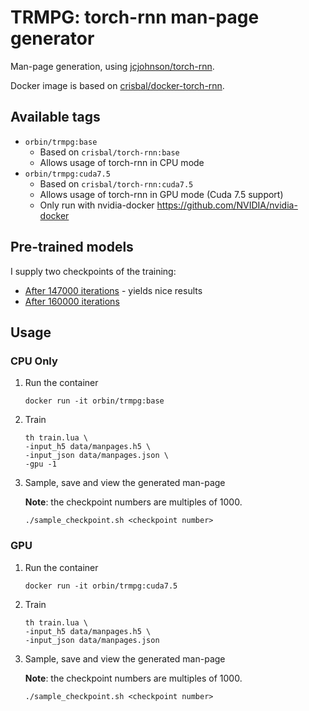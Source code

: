 # TRMPG: torch-rnn man-page generator
Man-page generation, using [jcjohnson/torch-rnn](https://github.com/jcjohnson/torch-rnn).

Docker image is based on [crisbal/docker-torch-rnn](https://github.com/crisbal/docker-torch-rnn).

## Available tags
* `orbin/trmpg:base`
    * Based on `crisbal/torch-rnn:base`
    * Allows usage of torch-rnn in CPU mode
* `orbin/trmpg:cuda7.5`
    * Based on `crisbal/torch-rnn:cuda7.5`
    * Allows usage of torch-rnn in GPU mode (Cuda 7.5 support)
    * Only run with nvidia-docker https://github.com/NVIDIA/nvidia-docker

## Pre-trained models
I supply two checkpoints of the training:
* [After 147000 iterations](checkpoints/checkpoint_147000.t7) - yields nice results
* [After 160000 iterations](checkpoints/checkpoint_160000.t7)

## Usage
### CPU Only
1. Run the container

    ```docker run -it orbin/trmpg:base```

2. Train 

    ```
    th train.lua \
    -input_h5 data/manpages.h5 \
    -input_json data/manpages.json \
    -gpu -1
    ```

4. Sample, save and view the generated man-page

    __Note__: the checkpoint numbers are multiples of 1000.
    
    ```./sample_checkpoint.sh <checkpoint number>```

### GPU
1. Run the container
    
    ```docker run -it orbin/trmpg:cuda7.5```

2. Train 

    ```
    th train.lua \
    -input_h5 data/manpages.h5 \
    -input_json data/manpages.json
    ```

4. Sample, save and view the generated man-page

    __Note__: the checkpoint numbers are multiples of 1000.
    
    ```./sample_checkpoint.sh <checkpoint number>```

